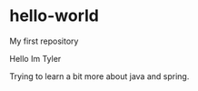 # hello-world
My first repository

Hello Im Tyler

Trying to learn a bit more about java and spring. 
